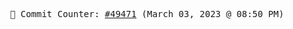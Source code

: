 <p align="center">
    <samp>
        📮 Commit Counter: <a href="https://github.com/Javascript-void0/Javascript-void0/commits/main">#49471</a> (March 03, 2023 @ 08:50 PM)
    </samp>
</p>